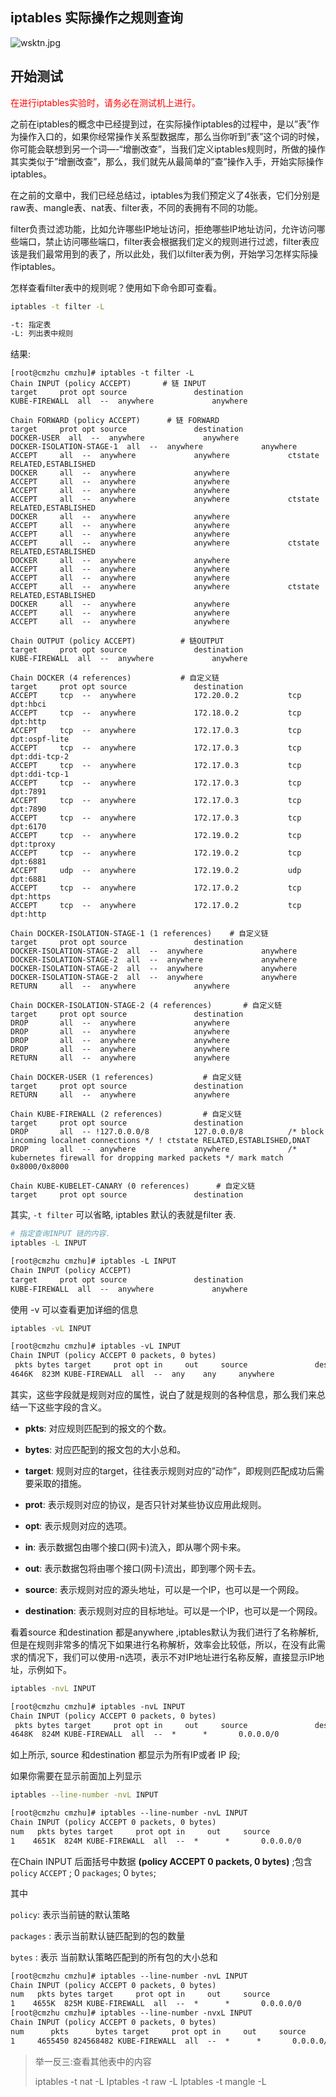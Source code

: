 ## iptables 实际操作之规则查询

![wsktn.jpg](https://www.zsythink.net/wp-content/uploads/ueditor/php/upload/image/20170413/1492062771658218.jpg)

## 开始测试

<font color="red"> 在进行iptables实验时，请务必在测试机上进行。</font>

之前在iptables的概念中已经提到过，在实际操作iptables的过程中，是以”表”作为操作入口的，如果你经常操作关系型数据库，那么当你听到”表”这个词的时候，你可能会联想到另一个词—-“增删改查”，当我们定义iptables规则时，所做的操作其实类似于”增删改查”，那么，我们就先从最简单的”查”操作入手，开始实际操作iptables。

在之前的文章中，我们已经总结过，iptables为我们预定义了4张表，它们分别是raw表、mangle表、nat表、filter表，不同的表拥有不同的功能。

filter负责过滤功能，比如允许哪些IP地址访问，拒绝哪些IP地址访问，允许访问哪些端口，禁止访问哪些端口，filter表会根据我们定义的规则进行过滤，filter表应该是我们最常用到的表了，所以此处，我们以filter表为例，开始学习怎样实际操作iptables。

怎样查看filter表中的规则呢？使用如下命令即可查看。

```bash
iptables -t filter -L

-t: 指定表
-L: 列出表中规则
```

结果:

```te
[root@cmzhu cmzhu]# iptables -t filter -L
Chain INPUT (policy ACCEPT)       # 链 INPUT 
target     prot opt source               destination
KUBE-FIREWALL  all  --  anywhere             anywhere

Chain FORWARD (policy ACCEPT)      # 链 FORWARD
target     prot opt source               destination
DOCKER-USER  all  --  anywhere             anywhere
DOCKER-ISOLATION-STAGE-1  all  --  anywhere             anywhere
ACCEPT     all  --  anywhere             anywhere             ctstate RELATED,ESTABLISHED
DOCKER     all  --  anywhere             anywhere
ACCEPT     all  --  anywhere             anywhere
ACCEPT     all  --  anywhere             anywhere
ACCEPT     all  --  anywhere             anywhere             ctstate RELATED,ESTABLISHED
DOCKER     all  --  anywhere             anywhere
ACCEPT     all  --  anywhere             anywhere
ACCEPT     all  --  anywhere             anywhere
ACCEPT     all  --  anywhere             anywhere             ctstate RELATED,ESTABLISHED
DOCKER     all  --  anywhere             anywhere
ACCEPT     all  --  anywhere             anywhere
ACCEPT     all  --  anywhere             anywhere
ACCEPT     all  --  anywhere             anywhere             ctstate RELATED,ESTABLISHED
DOCKER     all  --  anywhere             anywhere
ACCEPT     all  --  anywhere             anywhere
ACCEPT     all  --  anywhere             anywhere

Chain OUTPUT (policy ACCEPT)          # 链OUTPUT
target     prot opt source               destination
KUBE-FIREWALL  all  --  anywhere             anywhere

Chain DOCKER (4 references)           # 自定义链
target     prot opt source               destination
ACCEPT     tcp  --  anywhere             172.20.0.2           tcp dpt:hbci
ACCEPT     tcp  --  anywhere             172.18.0.2           tcp dpt:http
ACCEPT     tcp  --  anywhere             172.17.0.3           tcp dpt:ospf-lite
ACCEPT     tcp  --  anywhere             172.17.0.3           tcp dpt:ddi-tcp-2
ACCEPT     tcp  --  anywhere             172.17.0.3           tcp dpt:ddi-tcp-1
ACCEPT     tcp  --  anywhere             172.17.0.3           tcp dpt:7891
ACCEPT     tcp  --  anywhere             172.17.0.3           tcp dpt:7890
ACCEPT     tcp  --  anywhere             172.17.0.3           tcp dpt:6170
ACCEPT     tcp  --  anywhere             172.19.0.2           tcp dpt:tproxy
ACCEPT     tcp  --  anywhere             172.19.0.2           tcp dpt:6881
ACCEPT     udp  --  anywhere             172.19.0.2           udp dpt:6881
ACCEPT     tcp  --  anywhere             172.17.0.2           tcp dpt:https
ACCEPT     tcp  --  anywhere             172.17.0.2           tcp dpt:http

Chain DOCKER-ISOLATION-STAGE-1 (1 references)    # 自定义链
target     prot opt source               destination
DOCKER-ISOLATION-STAGE-2  all  --  anywhere             anywhere
DOCKER-ISOLATION-STAGE-2  all  --  anywhere             anywhere
DOCKER-ISOLATION-STAGE-2  all  --  anywhere             anywhere
DOCKER-ISOLATION-STAGE-2  all  --  anywhere             anywhere
RETURN     all  --  anywhere             anywhere

Chain DOCKER-ISOLATION-STAGE-2 (4 references)       # 自定义链
target     prot opt source               destination
DROP       all  --  anywhere             anywhere
DROP       all  --  anywhere             anywhere
DROP       all  --  anywhere             anywhere
DROP       all  --  anywhere             anywhere
RETURN     all  --  anywhere             anywhere

Chain DOCKER-USER (1 references)           # 自定义链
target     prot opt source               destination
RETURN     all  --  anywhere             anywhere

Chain KUBE-FIREWALL (2 references)         # 自定义链
target     prot opt source               destination
DROP       all  -- !127.0.0.0/8          127.0.0.0/8          /* block incoming localnet connections */ ! ctstate RELATED,ESTABLISHED,DNAT
DROP       all  --  anywhere             anywhere             /* kubernetes firewall for dropping marked packets */ mark match 0x8000/0x8000

Chain KUBE-KUBELET-CANARY (0 references)      # 自定义链
target     prot opt source               destination
```

其实, `-t filter` 可以省略, iptables 默认的表就是filter 表.

```bash
# 指定查询INPUT 链的内容.
iptables -L INPUT
```

```txt
[root@cmzhu cmzhu]# iptables -L INPUT
Chain INPUT (policy ACCEPT)
target     prot opt source               destination
KUBE-FIREWALL  all  --  anywhere             anywhere
```

使用 -v 可以查看更加详细的信息

```bash
iptables -vL INPUT
```

```txt
[root@cmzhu cmzhu]# iptables -vL INPUT
Chain INPUT (policy ACCEPT 0 packets, 0 bytes)
 pkts bytes target     prot opt in     out     source               destination
4646K  823M KUBE-FIREWALL  all  --  any    any     anywhere             anywhere
```

其实，这些字段就是规则对应的属性，说白了就是规则的各种信息，那么我们来总结一下这些字段的含义。

- **pkts**: 对应规则匹配到的报文的个数。

- **bytes**: 对应匹配到的报文包的大小总和。

- **target**: 规则对应的target，往往表示规则对应的”动作”，即规则匹配成功后需要采取的措施。

- **prot**: 表示规则对应的协议，是否只针对某些协议应用此规则。

- **opt**: 表示规则对应的选项。

- **in**: 表示数据包由哪个接口(网卡)流入，即从哪个网卡来。

- **out**: 表示数据包将由哪个接口(网卡)流出，即到哪个网卡去。

- **source**: 表示规则对应的源头地址，可以是一个IP，也可以是一个网段。

- **destination**: 表示规则对应的目标地址。可以是一个IP，也可以是一个网段。



看着source 和destination 都是anywhere ,iptables默认为我们进行了名称解析, 但是在规则非常多的情况下如果进行名称解析，效率会比较低，所以，在没有此需求的情况下，我们可以使用-n选项，表示不对IP地址进行名称反解，直接显示IP地址，示例如下。

```bash
iptables -nvL INPUT
```

```txt
[root@cmzhu cmzhu]# iptables -nvL INPUT
Chain INPUT (policy ACCEPT 0 packets, 0 bytes)
 pkts bytes target     prot opt in     out     source               destination
4648K  824M KUBE-FIREWALL  all  --  *      *       0.0.0.0/0            0.0.0.0/0
```



如上所示, source 和destination 都显示为所有IP或者 IP 段;

如果你需要在显示前面加上列显示

```bash
iptables --line-number -nvL INPUT
```

```txt
[root@cmzhu cmzhu]# iptables --line-number -nvL INPUT
Chain INPUT (policy ACCEPT 0 packets, 0 bytes)
num   pkts bytes target     prot opt in     out     source               destination
1    4651K  824M KUBE-FIREWALL  all  --  *      *       0.0.0.0/0            0.0.0.0/0
```

在Chain INPUT 后面括号中数据 **(policy ACCEPT 0 packets, 0 bytes)** ;包含 `policy` `ACCEPT` ; 0 `packages`; 0 `bytes`; 

其中

`policy`: 表示当前链的默认策略

`packages` : 表示当前默认链匹配到的包的数量

`bytes` : 表示 当前默认策略匹配到的所有包的大小总和

```txt
[root@cmzhu cmzhu]# iptables --line-number -nvL INPUT
Chain INPUT (policy ACCEPT 0 packets, 0 bytes)
num   pkts bytes target     prot opt in     out     source               destination
1    4655K  825M KUBE-FIREWALL  all  --  *      *       0.0.0.0/0            0.0.0.0/0
[root@cmzhu cmzhu]# iptables --line-number -nvxL INPUT
Chain INPUT (policy ACCEPT 0 packets, 0 bytes)
num      pkts      bytes target     prot opt in     out     source               destination
1     4655450 824568482 KUBE-FIREWALL  all  --  *      *       0.0.0.0/0            0.0.0.0/0
```


>  举一反三:查看其他表中的内容
>
> iptables -t nat -L
> Iptables -t raw -L
> Iptables -t mangle -L



